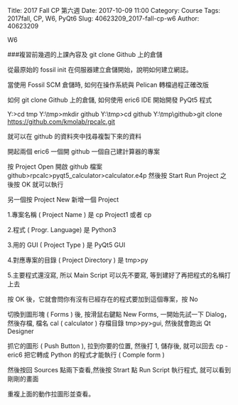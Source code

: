 Title: 2017 Fall CP 第六週
Date: 2017-10-09 11:00
Category: Course
Tags: 2017fall, CP, W6, PyQt6
Slug: 40623209_2017-fall-cp-w6
Author: 40623209

W6

<!-- PELICAN_END_SUMMARY -->

###複習前幾週的上課內容及 git clone Github 上的倉儲

從最原始的 fossil init 在伺服器建立倉儲開始，說明如何建立網誌。

當使用 Fossil SCM 倉儲時, 如何在操作系統與 Pelican 轉檔過程正確改版

如何 git clone Github 上的倉儲, 如何使用 eric6 IDE 開始開發 PyQt5 程式

Y:>cd tmp Y:\tmp>mkdir github Y:\tmp>cd github Y:\tmp\github>git clone https://github.com/kmolab/rpcalc.git

就可以在 github 的資料夾中找尋複製下來的資料

開起兩個 eric6 一個開 github 一個自己建計算器的專案

按 Project Open 開啟 github 檔案 github>rpcalc>pyqt5_calculator>calculator.e4p 然後按 Start Run Project 之後按 OK 就可以執行

另一個按 Project New 新增一個 Project

1.專案名稱 ( Project Name ) 是 cp Project1 或者 cp

2.程式 ( Progr. Language) 是 Python3

3.用的 GUI ( Project Type ) 是 PyQt5 GUI

4.對應專案的目錄 ( Project Directory ) 是 tmp>py

5.主要程式還沒寫, 所以 Main Script 可以先不要寫, 等到建好了再把程式的名稱打上去

按 OK 後，它就會問你有沒有已經存在的程式要加到這個專案，按 No

切換到圖形塊 ( Forms ) 後, 按滑鼠右鍵點 New Forms, 一開始先試一下 Dialog， 然後存檔, 檔名 cal ( calculator ) 存檔目錄 tmp>py>gui, 然後就會跑出 Qt Designer

抓它的圖形 ( Push Button ), 拉到你要的位置, 然後打 1, 儲存後, 就可以回去 cp - eric6 把它轉成 Python 的程式才能執行 ( Comple form )

然後按回 Sources 點兩下查看,然後按 Strart 點 Run Script 執行程式, 就可以看到剛剛的畫面

重複上面的動作拉圖形並查看。